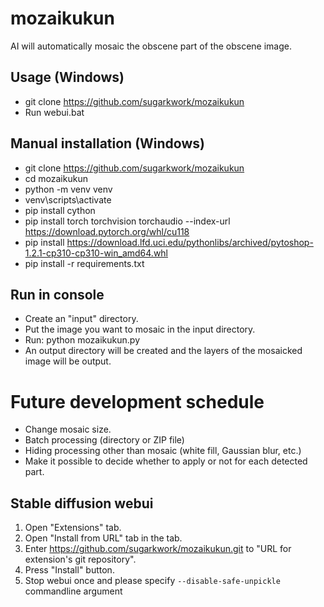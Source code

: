 # mozaikukun

AI will automatically mosaic the obscene part of the obscene image.

## Usage (Windows)
* git clone https://github.com/sugarkwork/mozaikukun
* Run webui.bat

## Manual installation (Windows)
* git clone https://github.com/sugarkwork/mozaikukun
* cd mozaikukun
* python -m venv venv
* venv\scripts\activate
* pip install cython
* pip install torch torchvision torchaudio --index-url https://download.pytorch.org/whl/cu118
* pip install https://download.lfd.uci.edu/pythonlibs/archived/pytoshop-1.2.1-cp310-cp310-win_amd64.whl
* pip install -r requirements.txt

## Run in console

* Create an "input" directory.
* Put the image you want to mosaic in the input directory.
* Run: python mozaikukun.py
* An output directory will be created and the layers of the mosaicked image will be output.

# Future development schedule
- Change mosaic size.
- Batch processing (directory or ZIP file)
- Hiding processing other than mosaic (white fill, Gaussian blur, etc.)
- Make it possible to decide whether to apply or not for each detected part.

## Stable diffusion webui
1. Open "Extensions" tab.
2. Open "Install from URL" tab in the tab.
3. Enter https://github.com/sugarkwork/mozaikukun.git to "URL for extension's git repository".
4. Press "Install" button.
5. Stop webui once and please specify `--disable-safe-unpickle` commandline argument
